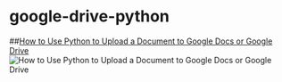 google-drive-python
======
##[How to Use Python to Upload a Document to Google Docs or Google Drive](http://mikequentelsoftware.blogspot.ca/2012/09/how-to-use-python-to-upload-document-to.html)
![How to Use Python to Upload a Document to Google Docs or Google Drive](http://3.bp.blogspot.com/-7MZXzzKbRDE/UFKynmTvuVI/AAAAAAAAAKg/e7x9VCYjDFU/s1600/google_drive_2012-09-14.jpg)
